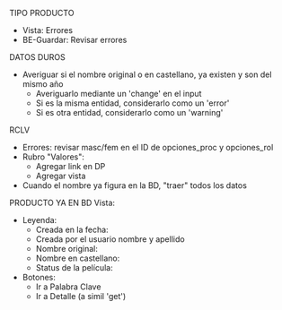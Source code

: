 TIPO PRODUCTO
- Vista: Errores
- BE-Guardar: Revisar errores

DATOS DUROS
- Averiguar si el nombre original o en castellano, ya existen y son del mismo año
    - Averiguarlo mediante un 'change' en el input
    - Si es la misma entidad, considerarlo como un 'error'
    - Si es otra entidad, considerarlo como un 'warning'

RCLV
- Errores: revisar masc/fem en el ID de opciones_proc y opciones_rol
- Rubro "Valores":
    - Agregar link en DP
    - Agregar vista
- Cuando el nombre ya figura en la BD, "traer" todos los datos

PRODUCTO YA EN BD
Vista:
- Leyenda:
    - Creada en la fecha:
    - Creada por el usuario nombre y apellido
    - Nombre original:
    - Nombre en castellano:
    - Status de la película:
- Botones:
    - Ir a Palabra Clave
    - Ir a Detalle (a simil 'get')
